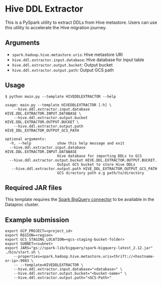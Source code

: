 # Hive DDL Extractor

This is a PySpark utility to extract DDLs from Hive metastore. Users can use this utility to accelerate the Hive migration journey.

## Arguments

* `spark.hadoop.hive.metastore.uris`: Hive metastore URI
* `hive.ddl.extractor.input.database`: Hive database for input table
* `hive.ddl.extractor.output.bucket`: Output bucket
* `hive.ddl.extractor.output.path`: Output GCS path

## Usage

```
$ python main.py --template HIVEDDLEXTRACTOR --help

usage: main.py --template HIVEDDLEXTRACTOR [-h] \
    --hive.ddl.extractor.input.database HIVE.DDL.EXTRACTOR.INPUT.DATABASE \
    --hive.ddl.extractor.output.bucket HIVE.DDL.EXTRACTOR.OUTPUT.BUCKET \
    --hive.ddl.extractor.output.path HIVE_DDL_EXTRACTOR_OUTPUT_GCS_PATH

optional arguments:
  -h, --help            show this help message and exit
  --hive.ddl.extractor.input.database HIVE.DDL.EXTRACTOR.INPUT.DATABASE
                        Hive database for importing DDLs to GCS
  --hive.ddl.extractor.output.bucket HIVE.DDL.EXTRACTOR.OUTPUT.BUCKET.
                        Output GCS bucket to store Hive DDLs
   --hive.ddl.extractor.output.path HIVE_DDL_EXTRACTOR_OUTPUT_GCS_PATH
                        GCS directory path e.g path/to/directory
```

## Required JAR files

This template requires the [Spark BigQuery connector](https://cloud.google.com/dataproc-serverless/docs/guides/bigquery-connector-spark-example) to be available in the Dataproc cluster.

## Example submission

```
export GCP_PROJECT=<project_id>
export REGION=<region>
export GCS_STAGING_LOCATION=<gcs-staging-bucket-folder>
export SUBNET=<subnet>
export JARS="gs://spark-lib/bigquery/spark-bigquery-latest_2.12.jar"
./bin/start.sh \
    --properties=spark.hadoop.hive.metastore.uris=thrift://<hostname-or-ip>:9083 \
    -- --template=HIVEDDLEXTRACTOR \
    --hive.ddl.extractor.input.database="<database>" \
    --hive.ddl.extractor.output.bucket="<bucket-name>" \
    --hive.ddl.extractor.output.path="<GCS-Path>"
```
